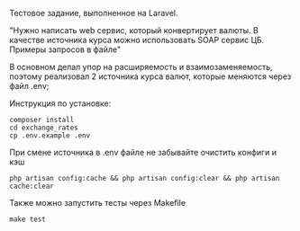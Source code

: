 Тестовое задание, выполненное на Laravel. 

"Нужно написать web сервис, который конвертирует валюты. 
В качестве источника курса можно использовать SOAP сервис ЦБ. Примеры запросов в файле"

В основном делал упор на расширяемость и взаимозаменяемость, поэтому реализовал 2 источника курса валют, 
которые меняются через файл .env;

Инструкция по установке:

```
composer install
cd exchange_rates
cp .env.example .env
```


При смене источника в .env файле не забывайте очистить конфиги и кэш 
```
php artisan config:cache && php artisan config:clear && php artisan cache:clear
```

Также можно запустить тесты через Makefile
```
make test
```
